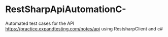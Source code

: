 # RestSharpApiAutomationC-
Automated test cases for the API https://practice.expandtesting.com/notes/api using RestsharpClient and c#
